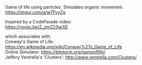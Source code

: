 Game of life using particles. Simulates organic movement.  
https://imgur.com/a/w7FvyZg  
  
Inspired by a CodeParade video:  
https://youtu.be/Z_zmZ23grXE  
  
which associates with:  
Conway's Game of Life: https://en.wikipedia.org/wiki/Conway%27s_Game_of_Life  
Online Simulator: https://bitstorm.org/gameoflife/  
Jeffery Ventrella's 'Clusters': http://www.ventrella.com/Clusters/  
  
